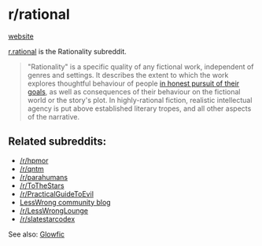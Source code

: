 # r/rational

[website](https://www.reddit.com/r/rational)

[r.rational](https://www.reddit.com/r/rational) is the Rationality subreddit.

>"Rationality" is a specific quality of any fictional work, independent of genres and settings. It describes the extent to which the work explores thoughtful behaviour of people [in honest pursuit of their goals](https://en.wikipedia.org/wiki/Bounded_rationality), as well as consequences of their behaviour on the fictional world or the story's plot. In highly-rational fiction, realistic intellectual agency is put above established literary tropes, and all other aspects of the narrative.

## Related subreddits:

- [/r/hpmor](https://www.reddit.com/r/hpmor)
- [/r/qntm](https://www.reddit.com/r/qntm)
- [/r/parahumans](https://www.reddit.com/r/parahumans)
- [/r/ToTheStars](https://www.reddit.com/r/ToTheStars)
- [/r/PracticalGuideToEvil](https://www.reddit.com/r/PracticalGuideToEvil)
- [LessWrong community blog](http://lesswrong.com)
- [/r/LessWrongLounge](https://www.reddit.com/r/LessWrongLounge)
- [/r/slatestarcodex](https://www.reddit.com/r/slatestarcodex)

See also: [Glowfic](Glowfic.md)